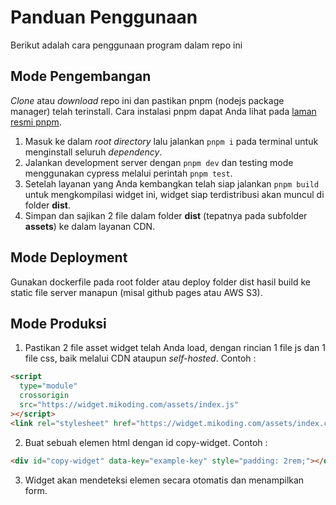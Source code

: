 # Panduan Penggunaan

Berikut adalah cara penggunaan program dalam repo ini

## Mode Pengembangan

_Clone_ atau _download_ repo ini dan pastikan pnpm (nodejs package manager) telah terinstall. Cara instalasi pnpm dapat Anda lihat pada [laman resmi pnpm](https://pnpm.io/installation).

1.  Masuk ke dalam _root directory_ lalu jalankan `pnpm i` pada terminal untuk menginstall seluruh _dependency_.
2.  Jalankan development server dengan `pnpm dev` dan testing mode menggunakan cypress melalui perintah `pnpm test`.
3.  Setelah layanan yang Anda kembangkan telah siap jalankan `pnpm build` untuk mengkompilasi widget ini, widget siap terdistribusi akan muncul di folder **dist**.
4.  Simpan dan sajikan 2 file dalam folder **dist** (tepatnya pada subfolder **assets**) ke dalam layanan CDN.

## Mode Deployment

Gunakan dockerfile pada root folder atau deploy folder dist hasil build ke static file server manapun (misal github pages atau AWS S3).

## Mode Produksi

1. Pastikan 2 file asset widget telah Anda load, dengan rincian 1 file js dan 1 file css, baik melalui CDN ataupun _self-hosted_. Contoh :

```html
<script
  type="module"
  crossorigin
  src="https://widget.mikoding.com/assets/index.js"
></script>
<link rel="stylesheet" href="https://widget.mikoding.com/assets/index.css" />
```

2.  Buat sebuah elemen html dengan id copy-widget. Contoh :

```html
<div id="copy-widget" data-key="example-key" style="padding: 2rem;"></div>
```

3. Widget akan mendeteksi elemen secara otomatis dan menampilkan form.
